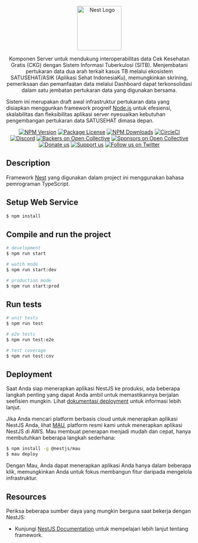 <p align="center">
  <a href="http://nestjs.com/" target="blank"><img src="https://nestjs.com/img/logo-small.svg" width="120" alt="Nest Logo" /></a>
</p>

[circleci-image]: https://img.shields.io/circleci/build/github/nestjs/nest/master?token=abc123def456
[circleci-url]: https://circleci.com/gh/nestjs/nest

  <p align="center">Komponen Server untuk mendukung interoperabilitas data Cek Kesehatan Gratis (CKG) dengan Sistem Informasi Tuberkulosi (SITB). Menjembatani pertukaran data dua arah terkait kasus TB melalui ekosistem SATUSEHAT/ASIK (Aplikasi Sehat IndonesiaKu), memungkinkan skrining, pemeriksaan dan pemanfaatan data melalui Dashboard dapat terkonsolidasi dalam satu jembatan pertukaran data yang digunakan bersama.
  
  Sistem ini merupakan draft awal infrastruktur pertukaran data yang disiapkan menggunkan framework progreif <a href="http://nodejs.org" target="_blank">Node.js</a> untuk efesiensi, skalabilitas dan fleksibilitas aplikasi server nyesuaikan kebutuhan pengembangan pertukaran data SATUSEHAT dimasa depan.</p>

<p align="center">
<a href="https://www.npmjs.com/~nestjscore" target="_blank"><img src="https://img.shields.io/npm/v/@nestjs/core.svg" alt="NPM Version" /></a>
<a href="https://www.npmjs.com/~nestjscore" target="_blank"><img src="https://img.shields.io/npm/l/@nestjs/core.svg" alt="Package License" /></a>
<a href="https://www.npmjs.com/~nestjscore" target="_blank"><img src="https://img.shields.io/npm/dm/@nestjs/common.svg" alt="NPM Downloads" /></a>
<a href="https://circleci.com/gh/nestjs/nest" target="_blank"><img src="https://img.shields.io/circleci/build/github/nestjs/nest/master" alt="CircleCI" /></a>
<a href="https://discord.gg/G7Qnnhy" target="_blank"><img src="https://img.shields.io/badge/discord-online-brightgreen.svg" alt="Discord"/></a>
<a href="https://opencollective.com/nest#backer" target="_blank"><img src="https://opencollective.com/nest/backers/badge.svg" alt="Backers on Open Collective" /></a>
<a href="https://opencollective.com/nest#sponsor" target="_blank"><img src="https://opencollective.com/nest/sponsors/badge.svg" alt="Sponsors on Open Collective" /></a>
  <a href="https://paypal.me/kamilmysliwiec" target="_blank"><img src="https://img.shields.io/badge/Donate-PayPal-ff3f59.svg" alt="Donate us"/></a>
    <a href="https://opencollective.com/nest#sponsor"  target="_blank"><img src="https://img.shields.io/badge/Support%20us-Open%20Collective-41B883.svg" alt="Support us"></a>
  <a href="https://twitter.com/nestframework" target="_blank"><img src="https://img.shields.io/twitter/follow/nestframework.svg?style=social&label=Follow" alt="Follow us on Twitter"></a>
</p>
  <!--[![Backers on Open Collective](https://opencollective.com/nest/backers/badge.svg)](https://opencollective.com/nest#backer)
  [![Sponsors on Open Collective](https://opencollective.com/nest/sponsors/badge.svg)](https://opencollective.com/nest#sponsor)-->

## Description

Framework [Nest](https://github.com/nestjs/nest) yang digunakan dalam project ini menggunakan bahasa pemrograman TypeScript.

## Setup Web Service

```bash
$ npm install
```

## Compile and run the project

```bash
# development
$ npm run start

# watch mode
$ npm run start:dev

# production mode
$ npm run start:prod
```

## Run tests

```bash
# unit tests
$ npm run test

# e2e tests
$ npm run test:e2e

# test coverage
$ npm run test:cov
```

## Deployment
Saat Anda siap menerapkan aplikasi NestJS ke produksi, ada beberapa langkah penting yang dapat Anda ambil untuk memastikannya berjalan seefisien mungkin. Lihat [dokumentasi deployment](https://docs.nestjs.com/deployment) untuk informasi lebih lanjut.

Jika Anda mencari platform berbasis cloud untuk menerapkan aplikasi NestJS Anda, lihat [MAU](https://mau.nestjs.com), platform resmi kami untuk menerapkan aplikasi NestJS di AWS. Mau membuat penerapan menjadi mudah dan cepat, hanya membutuhkan beberapa langkah sederhana:

```bash
$ npm install -g @nestjs/mau
$ mau deploy
```

Dengan Mau, Anda dapat menerapkan aplikasi Anda hanya dalam beberapa klik, memungkinkan Anda untuk fokus membangun fitur daripada mengelola infrastruktur.

## Resources

Periksa beberapa sumber daya yang mungkin berguna saat bekerja dengan NestJS:

- Kunjungi [NestJS Documentation](https://docs.nestjs.com) untuk mempelajari lebih lanjut tentang framework.
